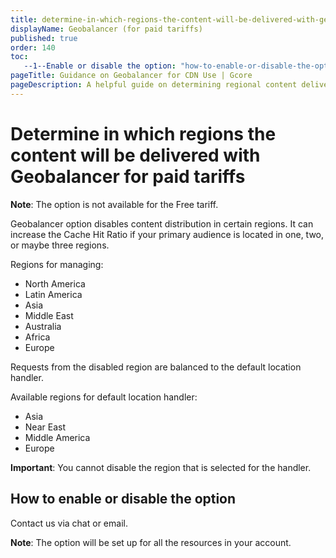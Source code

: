 ```yaml
---
title: determine-in-which-regions-the-content-will-be-delivered-with-geo-balancer-for-paid-tariffs
displayName: Geobalancer (for paid tariffs)
published: true
order: 140
toc:
   --1--Enable or disable the option: "how-to-enable-or-disable-the-option"
pageTitle: Guidance on Geobalancer for CDN Use | Gcore
pageDescription: A helpful guide on determining regional content delivery using the Geobalancer feature in a paid CDN tariff.
---
```

# Determine in which regions the content will be delivered with Geobalancer for paid tariffs

**Note**: The option is not available for the Free tariff.

Geobalancer option disables content distribution in certain regions. It can increase the Cache Hit Ratio if your primary audience is located in one, two, or maybe three regions.

Regions for managing:
- North America
- Latin America
- Asia
- Middle East
- Australia
- Africa
- Europe

Requests from the disabled region are balanced to the default location handler.

Available regions for default location handler:
- Asia
- Near East
- Middle America
- Europe

**Important**: You cannot disable the region that is selected for the handler.

## How to enable or disable the option

Contact us via chat or email.

**Note**: The option will be set up for all the resources in your account.